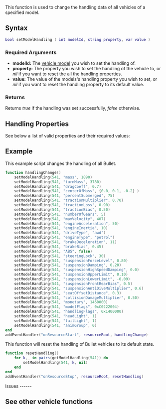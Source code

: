 This function is used to change the handling data of all vehicles of a specified model.

Syntax
------

``` lua
bool setModelHandling ( int modelId, string property, var value ) 
```

### Required Arguments

-   **modelId:** The [vehicle model](/Vehicle_IDs.md "wikilink") you wish to set the handling of.
-   **property:** The property you wish to set the handling of the vehicle to, or *nil* if you want to reset the all the handling properties.
-   **value:** The value of the models's handling property you wish to set, or *nil* if you want to reset the handling property to its default value.

### Returns

Returns *true* if the handling was set successfully, *false* otherwise.

Handling Properties
-------------------

See below a list of valid properties and their required values:

Example
-------

<section name="Server" class="server" show="true">
This example script changes the handling of all Bullet.

``` lua
function handlingChange()
    setModelHandling(541, "mass", 1890)
    setModelHandling(541, "turnMass", 3780)
    setModelHandling(541, "dragCoeff", 0.7)
    setModelHandling(541, "centerOfMass", {0.0, 0.1, -0.2} )
    setModelHandling(541, "percentSubmerged", 75)
    setModelHandling(541, "tractionMultiplier", 0.70)
    setModelHandling(541, "tractionLoss", 0.90)
    setModelHandling(541, "tractionBias", 0.50)
    setModelHandling(541, "numberOfGears", 5)
    setModelHandling(541, "maxVelocity", 407)
    setModelHandling(541, "engineAcceleration", 50)
    setModelHandling(541, "engineInertia", 10)
    setModelHandling(541, "driveType", "awd")
    setModelHandling(541, "engineType", "petrol")
    setModelHandling(541, "brakeDeceleration", 11)
    setModelHandling(541, "brakeBias", 0.45)
    setModelHandling(541, "ABS", false)
    setModelHandling(541, "steeringLock", 30)
    setModelHandling(541, "suspensionForceLevel", 0.80)
    setModelHandling(541, "suspensionDamping", 0.20)
    setModelHandling(541, "suspensionHighSpeedDamping", 0.0)
    setModelHandling(541, "suspensionUpperLimit", 0.10)
    setModelHandling(541, "suspensionLowerLimit", -0.09)
    setModelHandling(541, "suspensionFrontRearBias", 0.5)
    setModelHandling(541, "suspensionAntiDiveMultiplier", 0.6)
    setModelHandling(541, "seatOffsetDistance", 0.3)
    setModelHandling(541, "collisionDamageMultiplier", 0.50)
    setModelHandling(541, "monetary", 1460000)
    setModelHandling(541, "modelFlags", 0xC0222004)
    setModelHandling(541, "handlingFlags", 0x1400000)
    setModelHandling(541, "headLight", 1)
    setModelHandling(541, "tailLight", 1)
    setModelHandling(541, "animGroup", 0)
end
addEventHandler("onResourceStart", resourceRoot, handlingChange)
```

This function will reset the handling of Bullet vehicles to its default state.

``` lua
function resetHandling()
    for k,_ in pairs(getModelHandling(541)) do
        setModelHandling(541, k, nil)
    end
end
addEventHandler("onResourceStop", resourceRoot, resetHandling)
```

</section>
Issues
------

See other vehicle functions
---------------------------
